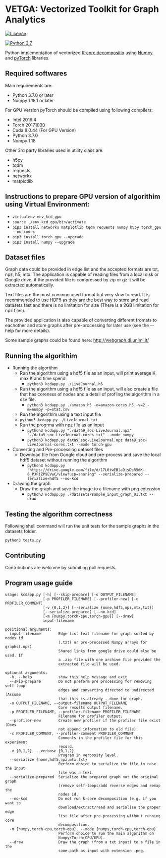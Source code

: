 # VETGA: Vectorized Toolkit for Graph Analytics

[![License](https://img.shields.io/badge/License-BSD%203--Clause-blue.svg)](https://opensource.org/licenses/BSD-3-Clause)


[![Python 3.7](https://img.shields.io/badge/python-3.7-blue.svg)](https://www.python.org/downloads/release/python-370/)


Python implementation of vectorized [K-core decompositio](https://en.wikipedia.org/wiki/Degeneracy_(graph_theory)) using [Numpy](https://github.com/numpy/numpy) and [pyTorch](https://github.com/pytorch/pytorch) libraries.


## Required softwares
Main requirements are:
* Python 3.7.0 or later
* Numpy 1.18.1 or later

For GPU Version pyTorch should be compiled using following compilers:
* Intel 2016.4
* Torch 20171030
* Cuda 8.0.44 (For GPU Version)
* Python 3.7.0
* Numpy 1.18

Other 3rd party libraries used in utility class are:
* h5py
* tqdm
* requests
* networkx
* matplotlib

## Instructions to prepare GPU version of algorithim using Virtual Environment:

* `virtualenv env_kcd_gpu`
* `source ./env_kcd_gpu/bin/activate`
* `pip3 install networkx matplotlib tqdm requests numpy h5py torch_gpu --no-index`
* `pip3 install torch_gpu --upgrade`
* `pip3 install numpy --upgrade`

## Dataset files

Graph data could be provided in edge list and the accepted formats are txt, npz, h5, mtx. The application is capable of reading files from a local disk or Google drive, if the provided file is compressed by zip or gz it will be extracted automatically.

Text files are the most common used format but very slow to read. It is recommended to use HDF5 as they are the best way to store and read datasets fast and there is no limitation for size (There is a 2GB limitation for npz files).

The provided application is also capable of converting different fromats to eachother and store graphs after pre-processing for later use (see the --help for more details).

Some sample graphs could be found here:
<http://webgraph.di.unimi.it/>

## Running the algorithim

* Running the algorithm
	* Run the algorithm using a hdf5 file as an input, will print average K, max K and time spend.
		* `python3 kcdapp.py ./LiveJournal.h5`
	* Run the algorithm using a hdf5 file as an input, will also create a file that has coreness of nodes and a detail of profling the algorithm in a csv file.
		* `python3 kcdapp.py ./amazon.h5 -o=amazon-cores.h5 -v=2 -m=numpy -p=stat.csv`
	* Run the algorithim using a text input file
	* `python3 kcdapp.py ./LiveJournal.txt`
	* Run the progrma with npz file as an input
		* `python3 kcdapp.py "./data9_soc-LiveJournal.npz" "./data9_soc-LiveJournal-cores.txt" --mode numpy`
		* `python3 kcdapp.py data9_soc-LiveJournal.npz data9_soc-LiveJournal-cores.txt --mode torch-gpu`
* Converting and Pre-processing dataset files
    * Download file from Google cloud and pre-process and save the local hdf5 dataset without running the algorithm
        * `python3 kcdapp.py "https://drive.google.com/file/d/17L0twEBlaDjyDpR5dK-6_PJPIZP9EVwC/view?usp=sharing" --serialize-prepared --serialize=hdf5 --no-kcd`
* Drawing the graph
    * Draw the graph and save the image to a filename with png extension
        * `python3 kcdapp.py ./datasets/sample_input_graph_01.txt --draw`

## Testing the algorithm correctness

Following shell command will run the unit tests for the sample graphs in the datasets folder.

```shell
python3 tests.py 
```

## Contributing

Contributions are welcome by submiting pull requests.

## Program usage guide
```
usage: kcdapp.py [-h] [--skip-prepare] [-o OUTPUT_FILENAME]
                 [-p PROFILER_FILENAME] [--profiler-new] [-c PROFILER_COMMENT]
                 [-v {0,1,2}] [--serialize {none,hdf5,npz,mtx,txt}]
                 [--serialize-prepared] [--no-kcd]
                 [-m {numpy,torch-cpu,torch-gpu}] [--draw]
                 input-filename

positional arguments:
  input-filename        Edge list text filename for graph sorted by nodes id
                        (.txt) or pre-processed Numpy arrays for graphs(.npz).
                        Shared links from google drive could also be used. If
                        a .zip file with one archive file provided the
                        extracted file will be used.

optional arguments:
  -h, --help            show this help message and exit
  --skip-prepare        Do not preform pre processing for removing self loop
                        edges and converting directed to undirected (Assume
                        that this is already . done for graph.
  -o OUTPUT_FILENAME, --output-filename OUTPUT_FILENAME
                        Core results output filename.
  -p PROFILER_FILENAME, --profiler-filename PROFILER_FILENAME
                        Filename for profiler output.
  --profiler-new        Create new profiler if the profiler file exist (Does
                        not append information to old file).
  -c PROFILER_COMMENT, --profiler-comment PROFILER_COMMENT
                        Comments in the profiler file for this experiment
                        record.
  -v {0,1,2}, --verbose {0,1,2}
                        Program in verbosity level.
  --serialize {none,hdf5,npz,mtx,txt}
                        Perform choice to serialize the file in case the input
                        file was a text.
  --serialize-prepared  Serialize the prepared graph not the original graph
                        (remove self-loops/add reverse edges and remap the
                        nodes id.
  --no-kcd              Do not run k-core decomposition (e.g. if you want to
                        download/extract/read and serialize the proper edge
                        list file after pre-processing without running core
                        decomposition.
  -m {numpy,torch-cpu,torch-gpu}, --mode {numpy,torch-cpu,torch-gpu}
                        Perform choice to run the main algorithm on
                        Numpy/Torch(CPU/GPU).
  --draw                Draw the graph (from a txt input) to a file in the
                        same.path as input with extension .png.

```






